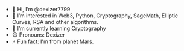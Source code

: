 - 👋 Hi, I’m @dexizer7799
- 👀 I’m interested in Web3, Python, Cryptography, SageMath, Elliptic Curves, RSA and other algorithms.
- 🌱 I’m currently learning Cryptography
- 😄 Pronouns: Dexizer
- ⚡ Fun fact: I'm from planet Mars.

<!---
dexizer7799/dexizer7799 is a ✨ special ✨ repository because its `README.md` (this file) appears on your GitHub profile.
You can click the Preview link to take a look at your changes.
--->
